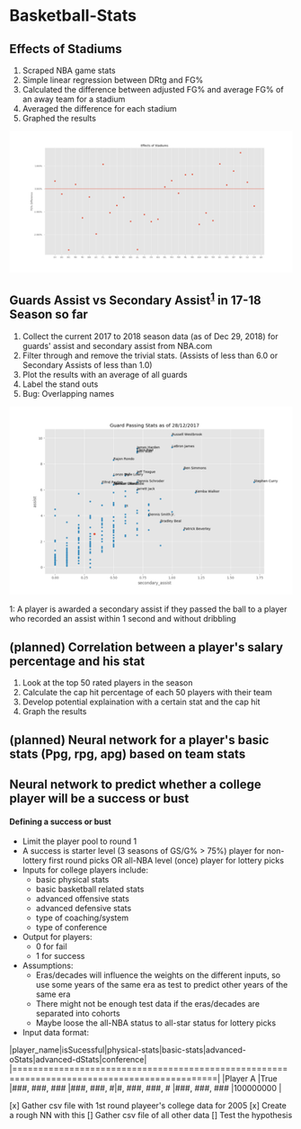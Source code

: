 # Basketball-Stats

## Effects of Stadiums

1. Scraped NBA game stats
2. Simple linear regression between DRtg and FG%
3. Calculated the difference between adjusted FG% and average FG% of an away team for a stadium
4. Averaged the difference for each stadium
5. Graphed the results

![results](https://github.com/paulliwali/Basketball-Stats/blob/master/effects-of-stadiums/results.png)

## Guards Assist vs Secondary Assist<sup>[1](#myfootnote1)</sup> in 17-18 Season so far

1. Collect the current 2017 to 2018 season data (as of Dec 29, 2018) for guards' assist and secondary assist from NBA.com
2. Filter through and remove the trivial stats. (Assists of less than 6.0 or Secondary Assists of less than 1.0)
3. Plot the results with an average of all guards
4. Label the stand outs
5. Bug: Overlapping names

![results](https://github.com/paulliwali/Basketball-Stats/blob/master/assist-vs-secondary-assist/results.png)

<a name="myfootnote1">1</a>: A player is awarded a secondary assist if they passed the ball to a player who recorded an assist within 1 second and without dribbling

## (planned) Correlation between a player's salary percentage and his stat

1. Look at the top 50 rated players in the season
2. Calculate the cap hit percentage of each 50 players with their team
3. Develop potential explaination with a certain stat and the cap hit
4. Graph the results

## (planned) Neural network for a player's basic stats (Ppg, rpg, apg) based on team stats

## Neural network to predict whether a college player will be a success or bust

#### Defining a success or bust
- Limit the player pool to round 1
- A success is starter level (3 seasons of GS/G% > 75%) player for non-lottery first round picks OR all-NBA level (once) player for lottery picks
- Inputs for college players include:
    - basic physical stats
    - basic basketball related stats
    - advanced offensive stats
    - advanced defensive stats
    - type of coaching/system
    - type of conference
- Output for players:
    - 0 for fail
    - 1 for success
- Assumptions:
    - Eras/decades will influence the weights on the different inputs, so use some years of the same era as test to predict other years of the same era
    - There might not be enough test data if the eras/decades are separated into cohorts
    - Maybe loose the all-NBA status to all-star status for lottery picks
- Input data format:

|player_name|isSucessful|physical-stats|basic-stats|advanced-oStats|advanced-dStats|conference|
|=============================================================================================|
|Player A   |True       |###, ###, ### |###, ###, #|#, ###, ###, # |###, ###, ###  |100000000 |

[x] Gather csv file with 1st round playeer's college data for 2005
[x] Create a rough NN with this
[] Gather csv file of all other data
[] Test the hypothesis

